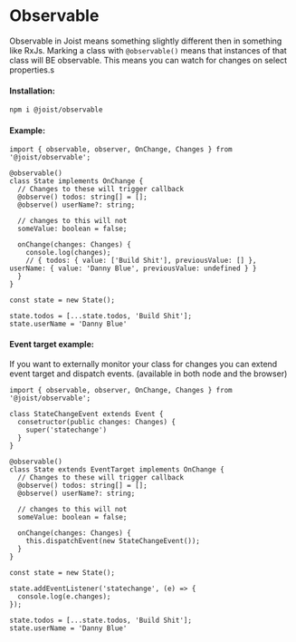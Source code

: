 # Observable

Observable in Joist means something slightly different then in something like RxJs.
Marking a class with `@observable()` means that instances of that class will BE observable. This means you can watch for changes on select properties.s

#### Installation:

```BASH
npm i @joist/observable
```

#### Example:

```TS
import { observable, observer, OnChange, Changes } from '@joist/observable';

@observable()
class State implements OnChange {
  // Changes to these will trigger callback
  @observe() todos: string[] = [];
  @observe() userName?: string;

  // changes to this will not
  someValue: boolean = false;

  onChange(changes: Changes) {
    console.log(changes);
    // { todos: { value: ['Build Shit'], previousValue: [] }, userName: { value: 'Danny Blue', previousValue: undefined } }
  }
}

const state = new State();

state.todos = [...state.todos, 'Build Shit'];
state.userName = 'Danny Blue'
```

#### Event target example:

If you want to externally monitor your class for changes you can extend event target and dispatch events. (available in both node and the browser)

```TS
import { observable, observer, OnChange, Changes } from '@joist/observable';

class StateChangeEvent extends Event {
  consetructor(public changes: Changes) {
    super('statechange')
  }
}

@observable()
class State extends EventTarget implements OnChange {
  // Changes to these will trigger callback
  @observe() todos: string[] = [];
  @observe() userName?: string;

  // changes to this will not
  someValue: boolean = false;

  onChange(changes: Changes) {
    this.dispatchEvent(new StateChangeEvent());
  }
}

const state = new State();

state.addEventListener('statechange', (e) => {
  console.log(e.changes);
});

state.todos = [...state.todos, 'Build Shit'];
state.userName = 'Danny Blue'
```

